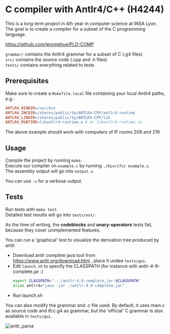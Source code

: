 # C compiler with Antlr4/C++ (H4244)
This is a long term project in 4th year in computer science at INSA Lyon.<br/>
The goal is to create a compiler for a subset of the C programming language.<br/>

https://github.com/jeromehue/PLD-COMP

`grammar/` contains the Antlr4 grammar for a subset of C (.g4 files)<br/>
`src/` contains the source code (.cpp and .h files)<br/>
`tests/` contains everything related to tests

## Prerequisites
Make sure to create a `Makefile.local` file containing your local Antlr4 paths, e.g.:
```Makefile
ANTLR4_BINDIR=/usr/bin
ANTLR4_INCDIR=/shares/public/tp/ANTLR4-CPP/antlr4-runtime
ANTLR4_LIBDIR=/shares/public/tp/ANTLR4-CPP/lib
ANTLR4_RUNTIME=libantlr4-runtime.a # or libantlr4-runtime.so
```
The above example should work with computers of IF rooms 208 and 219.

## Usage
Compile the project by running `make`.<br/>
Execute our compiler on `example.c` by running `./bin/ifcc example.c`.<br/>
The assembly output will go into `output.s`.  

You can use `-v` for a verbose output.

## Tests
Run tests with `make test`.<br/>
Detailed test results will go into `tests/out/`.

As the time of writing, the **codeblocks** and **unary-operators** tests fail, because they cover unimplemented features.

You can run a 'graphical' test to visualize the derivation tree produced by antlr.
* Download antlr complete java tool from https://www.antlr.org/download.html , place it undee `tests/gui`.  
* Edit `launch.sh` to specify the CLASSPATH (for instance with antlr-4-9-complete.jar :) 
  ```sh
  export CLASSPATH=".:./antlr-4.9-complete.jar:$CLASSPATH" 
  alias antlr4="java -jar ./antlr-4.9-complete.jar"
  ```
* Run launch.sh   

You can also modify the grammar and .c file used. By default, it uses main.c as source code and ifcc.g4 as grammar, but the 
'official' C grammar is also available in `tests/gui`.

![antlr_parse](https://user-images.githubusercontent.com/57839770/114313738-ff8d9300-9af7-11eb-89dd-64a34ab3b5b3.png)


